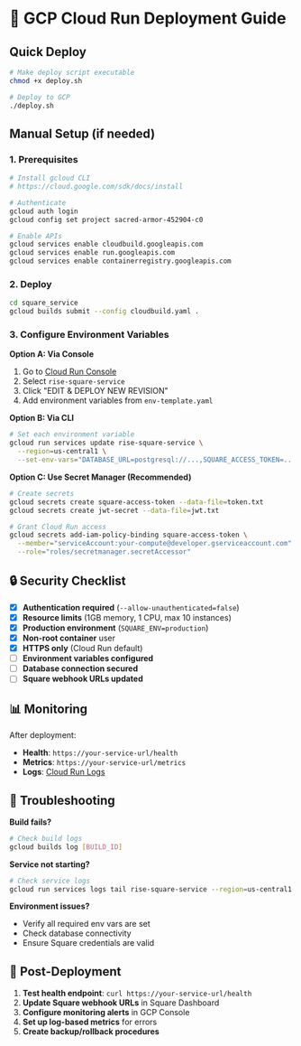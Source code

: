 # 🚀 GCP Cloud Run Deployment Guide

## Quick Deploy

```bash
# Make deploy script executable
chmod +x deploy.sh

# Deploy to GCP
./deploy.sh
```

## Manual Setup (if needed)

### 1. Prerequisites
```bash
# Install gcloud CLI
# https://cloud.google.com/sdk/docs/install

# Authenticate
gcloud auth login
gcloud config set project sacred-armor-452904-c0

# Enable APIs
gcloud services enable cloudbuild.googleapis.com
gcloud services enable run.googleapis.com
gcloud services enable containerregistry.googleapis.com
```

### 2. Deploy
```bash
cd square_service
gcloud builds submit --config cloudbuild.yaml .
```

### 3. Configure Environment Variables

**Option A: Via Console**
1. Go to [Cloud Run Console](https://console.cloud.google.com/run)
2. Select `rise-square-service`
3. Click "EDIT & DEPLOY NEW REVISION"
4. Add environment variables from `env-template.yaml`

**Option B: Via CLI**
```bash
# Set each environment variable
gcloud run services update rise-square-service \
  --region=us-central1 \
  --set-env-vars="DATABASE_URL=postgresql://...,SQUARE_ACCESS_TOKEN=..." 
```

**Option C: Use Secret Manager (Recommended)**
```bash
# Create secrets
gcloud secrets create square-access-token --data-file=token.txt
gcloud secrets create jwt-secret --data-file=jwt.txt

# Grant Cloud Run access
gcloud secrets add-iam-policy-binding square-access-token \
  --member="serviceAccount:your-compute@developer.gserviceaccount.com" \
  --role="roles/secretmanager.secretAccessor"
```

## 🔒 Security Checklist

- [x] **Authentication required** (`--allow-unauthenticated=false`)
- [x] **Resource limits** (1GB memory, 1 CPU, max 10 instances)
- [x] **Production environment** (`SQUARE_ENV=production`)
- [x] **Non-root container** user
- [x] **HTTPS only** (Cloud Run default)
- [ ] **Environment variables configured**
- [ ] **Database connection secured**
- [ ] **Square webhook URLs updated**

## 📊 Monitoring

After deployment:
- **Health**: `https://your-service-url/health`
- **Metrics**: `https://your-service-url/metrics`
- **Logs**: [Cloud Run Logs](https://console.cloud.google.com/run)

## 🔧 Troubleshooting

**Build fails?**
```bash
# Check build logs
gcloud builds log [BUILD_ID]
```

**Service not starting?**
```bash
# Check service logs
gcloud run services logs tail rise-square-service --region=us-central1
```

**Environment issues?**
- Verify all required env vars are set
- Check database connectivity
- Ensure Square credentials are valid

## 📝 Post-Deployment

1. **Test health endpoint**: `curl https://your-service-url/health`
2. **Update Square webhook URLs** in Square Dashboard
3. **Configure monitoring alerts** in GCP Console
4. **Set up log-based metrics** for errors
5. **Create backup/rollback procedures**
